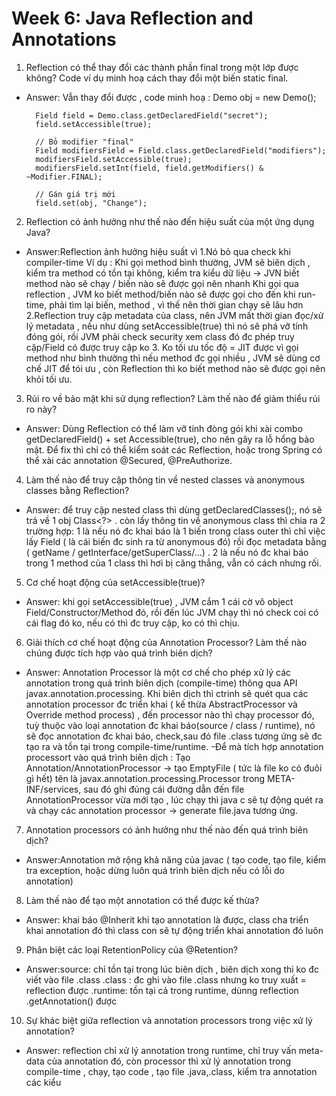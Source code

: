 
# Week 6: Java Reflection and Annotations

1. Reflection có thể thay đổi các thành phần final trong một lớp được không? Code ví dụ minh hoạ cách thay đổi một biến static final.

- Answer: Vẫn thay đổi được , code minh hoạ : 
        Demo obj = new Demo();

        Field field = Demo.class.getDeclaredField("secret");
        field.setAccessible(true);

        // Bỏ modifier "final"
        Field modifiersField = Field.class.getDeclaredField("modifiers");
        modifiersField.setAccessible(true);
        modifiersField.setInt(field, field.getModifiers() & ~Modifier.FINAL);

        // Gán giá trị mới
        field.set(obj, "Change");


2. Reflection có ảnh hưởng như thế nào đến hiệu suất của một ứng dụng Java?

- Answer:Reflection ảnh hưởng hiệu suất vì 
  1.Nó bỏ qua check khi compiler-time
    Ví dụ : Khi gọi method bình thường, JVM sẽ biên dịch , kiểm tra method có tồn tại không, kiểm tra kiểu dữ liệu -> JVN biết method nào sẽ chạy / biến nào sẽ được gọi nên nhanh 
            Khi gọi qua reflection , JVM ko biết method/biến nào sẽ được gọi cho đến khi run-time, phải tìm lại biến,  method  , vì thế nên thời gian chạy sẽ lâu hơn 
  2.Reflection truy cập metadata của class, nên JVM mất thời gian đọc/xử lý metadata , nếu như dùng setAccessible(true) thì nó sẽ phá vỡ tính đóng gói, rồi JVM phải check security xem class đó đc phép truy cập/Field  có được truy cập ko
  3. Ko tối ưu tốc độ = JIT được vì gọi method như bình thường thì nếu method đc gọi nhiều , JVM sẽ dùng cơ chế JIT để tói ưu , còn Reflection thì ko biết method nào sẽ được gọi nên khỏi tối ưu.


3. Rủi ro về bảo mật khi sử dụng reflection? Làm thế nào để giảm thiểu rủi ro này?

- Answer: Dùng Reflection  có thể làm vỡ tính đòng gói khi xài combo getDeclaredField() + set Accessible(true), cho nên gây ra lỗ hổng bảo mật. Để fix thì  chỉ có thể kiểm soát các Reflection, hoặc trong Spring có thể xài các annotation @Secured, @PreAuthorize.

4. Làm thế nào để truy cập thông tin về nested classes và anonymous classes bằng Reflection? 

- Answer: để truy cập nested class thì dùng getDeclaredClasses();, nó sẽ trả về 1 obj Class<?> . còn lấy thông tin về anonymous class thì chia ra 2 trường hợp: 1 là nếu nó đc khai báo là 1 biến trong class outer thì chỉ việc lấy Field ( là cái biến đc sinh ra từ anonymous đó) rồi đọc metadata bằng ( getName / getInterface/getSuperClass/...) . 2 là nếu nó đc khai báo trong 1 method của 1 class thì hơi bị căng thẳng, vẫn có cách nhưng rối.

5. Cơ chế hoạt động của setAccessible(true)?

- Answer: khi gọi setAccessible(true) , JVM cắm 1 cái cờ vô object Field/Constructor/Method đó, rồi đến lúc JVM chạy thì nó check coi có cái flag đó ko, nếu có thì đc truy cập, ko có thì chịu.

6. Giải thích cơ chế hoạt động của Annotation Processor? Làm thế nào chúng được tích hợp vào quá trình biên dịch?

- Answer: Annotation Processor là một cơ chế cho phép xử lý các annotation trong quá trình biên dịch (compile-time) thông qua API javax.annotation.processing. Khi biên dịch thì ctrinh sẽ quét qua các annotation  processor đc triển khai ( kế thừa AbstractProcessor và Override method process) , đến processor nào thì chạy processor đó, tuỳ thuộc vào loại annotation đc khai báo(source / class / runtime), nó sẽ đọc annotation đc khai báo, check,sau đó  file .class tương ứng sẽ đc tạo ra và tồn tại trong compile-time/runtime.
-Để mà tích hợp annotation processort vào quá trình biên dịch : Tạo Annotation/AnnotationProcessor -> tạo EmptyFile ( tức là file ko có đuôi gì hết) tên là javax.annotation.processing.Processor trong META-INF/services, sau đó ghi đúng cái đường dẫn đến file AnnotationProcessor vừa mới tạo , lúc chạy thì java c sẽ tự động quét ra và chạy các annotation processor -> generate file.java tương ứng.


7. Annotation processors có ảnh hưởng như thế nào đến quá trình biên dịch?

- Answer:Annotation mở rộng khả năng của javac ( tạo code, tạo file, kiểm tra exception, hoặc dừng luôn quá trình biên dịch nếu có lỗi do annotation)

8.  Làm thế nào để tạo một annotation có thể được kế thừa?

- Answer: khai báo @Inherit khi tạo annotation là được, class cha triển khai annotation đó thì class con sẽ tự động triển khai annotation đó luôn

9. Phân biệt các loại RetentionPolicy của @Retention?

- Answer:source: chỉ tồn tại trong lúc biên dịch , biên dịch xong thì ko đc viết vào file .class 
          .class : đc ghi vào file .class nhưng ko truy xuất = reflection được
          .runtime: tồn tại cả trong runtime, dùnng reflection .getAnnotation() được

10. Sự khác biệt giữa reflection và annotation processors trong việc xử lý annotation?

- Answer: reflection chỉ xử lý annotation trong runtime, chỉ truy vấn meta-data của annotation đó, còn processor thì xử lý annotation trong compile-time , chạy, tạo code , tạo file .java,.class, kiểm tra annotation các kiểu
